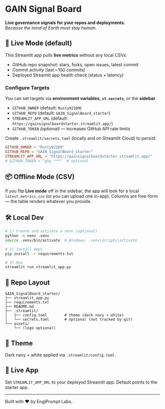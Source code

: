 
# GAIN Signal Board

**Live governance signals for your repos and deployments.**  
_Because the mind of Earth must stay human._

## 🚀 Live Mode (default)

This Streamlit app pulls **live metrics** without any local CSVs:

- GitHub repo snapshot: stars, forks, open issues, latest commit
- Commit activity (last ~100 commits)
- Deployed Streamlit app health check (status + latency)

### Configure Targets

You can set targets via **environment variables**, **`st.secrets`**, or the **sidebar**.

- `GITHUB_OWNER` (default: `Rusty92109`)
- `GITHUB_REPO` (default: `GAIN_SignalBoard_starter`)
- `STREAMLIT_APP_URL` (default: `https://gainsignalboardstarter.streamlit.app/`)
- `GITHUB_TOKEN` *(optional)* — increases GitHub API rate limits

Create `.streamlit/secrets.toml` (locally and on Streamlit Cloud) to persist:
```toml
GITHUB_OWNER = "Rusty92109"
GITHUB_REPO = "GAIN_SignalBoard_starter"
STREAMLIT_APP_URL = "https://gainsignalboardstarter.streamlit.app/"
# GITHUB_TOKEN = "ghp_***"  # optional
```

## 📦 Offline Mode (CSV)

If you flip **Live mode** off in the sidebar, the app will look for a local `latest_metrics.csv`
(or you can upload one in-app). Columns are free-form — the table renders whatever you provide.

## 🛠️ Local Dev

```bash
# 1) Create and activate a venv (optional)
python -m venv .venv
source .venv/bin/activate  # Windows: .venv\Scripts\activate

# 2) Install deps
pip install -r requirements.txt

# 3) Run
streamlit run streamlit_app.py
```

## 📁 Repo Layout

```
GAIN_SignalBoard_starter/
├── streamlit_app.py
├── requirements.txt
├── README.md
├── .streamlit/
│   ├── config.toml        # theme (dark navy + white)
│   └── secrets.toml       # optional (not tracked by git)
└── assets/
    └── (logo optional)
```

## 🎨 Theme

Dark navy + white applied via `.streamlit/config.toml`.

## 🔗 Live App

Set `STREAMLIT_APP_URL` to your deployed Streamlit app. Default points to the starter app.

---

Built with ❤️ by EngiPrompt Labs.
